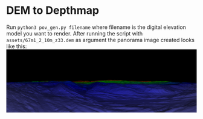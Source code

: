# DEM to Depthmap

Run ```python3 pov_gen.py filename``` where filename is the digital elevation model you want to render. After running the script with ```assets/67m1_2_10m_z33.dem``` as argument the panorama image created looks like this:
![POV-Ray Result](assets/example_povray.png)